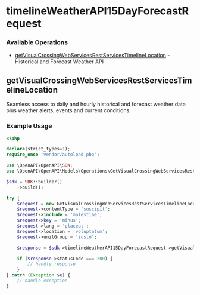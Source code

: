 # timelineWeatherAPI15DayForecastRequest

### Available Operations

* [getVisualCrossingWebServicesRestServicesTimelineLocation](#getvisualcrossingwebservicesrestservicestimelinelocation) - Historical and Forecast Weather API

## getVisualCrossingWebServicesRestServicesTimelineLocation

Seamless access to daily and hourly historical and forecast weather data plus weather alerts, events and current conditions.

### Example Usage

```php
<?php

declare(strict_types=1);
require_once 'vendor/autoload.php';

use \OpenAPI\OpenAPI\SDK;
use \OpenAPI\OpenAPI\Models\Operations\GetVisualCrossingWebServicesRestServicesTimelineLocationRequest;

$sdk = SDK::builder()
    ->build();

try {
    $request = new GetVisualCrossingWebServicesRestServicesTimelineLocationRequest();
    $request->contentType = 'suscipit';
    $request->include = 'molestiae';
    $request->key = 'minus';
    $request->lang = 'placeat';
    $request->location = 'voluptatum';
    $request->unitGroup = 'iusto';

    $response = $sdk->timelineWeatherAPI15DayForecastRequest->getVisualCrossingWebServicesRestServicesTimelineLocation($request);

    if ($response->statusCode === 200) {
        // handle response
    }
} catch (Exception $e) {
    // handle exception
}
```
